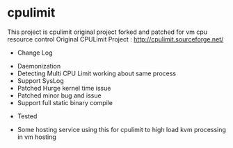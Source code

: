 cpulimit
========

This project is cpulimit original project forked and patched for vm cpu resource control
Original CPULimit Project : http://cpulimit.sourceforge.net/

* Change Log
 - Daemonization
 - Detecting Multi CPU Limit working about same process
 - Support SysLog
 - Patched Hurge kernel time issue
 - Patched minor bug and issue
 - Support full static binary compile


* Tested
 - Some hosting service using this for cpulimit to high load kvm processing in vm hosting
